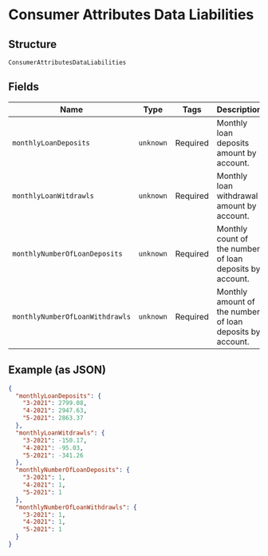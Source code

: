 
# Consumer Attributes Data Liabilities

## Structure

`ConsumerAttributesDataLiabilities`

## Fields

| Name | Type | Tags | Description |
|  --- | --- | --- | --- |
| `monthlyLoanDeposits` | `unknown` | Required | Monthly loan deposits amount by account. |
| `monthlyLoanWitdrawls` | `unknown` | Required | Monthly loan withdrawal amount by account. |
| `monthlyNumberOfLoanDeposits` | `unknown` | Required | Monthly count of the number of loan deposits by account. |
| `monthlyNumberOfLoanWithdrawls` | `unknown` | Required | Monthly amount of the number of loan deposits by account. |

## Example (as JSON)

```json
{
  "monthlyLoanDeposits": {
    "3-2021": 2799.08,
    "4-2021": 2947.63,
    "5-2021": 2863.37
  },
  "monthlyLoanWitdrawls": {
    "3-2021": -150.17,
    "4-2021": -95.03,
    "5-2021": -341.26
  },
  "monthlyNumberOfLoanDeposits": {
    "3-2021": 1,
    "4-2021": 1,
    "5-2021": 1
  },
  "monthlyNumberOfLoanWithdrawls": {
    "3-2021": 1,
    "4-2021": 1,
    "5-2021": 1
  }
}
```

